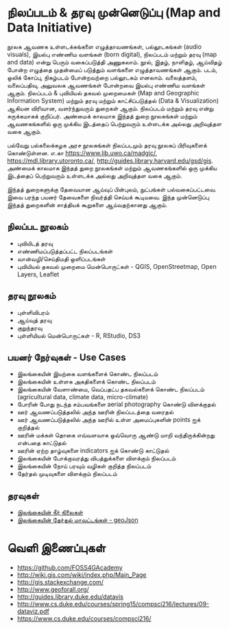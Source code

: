 # நிலப்படம் & தரவு முன்னெடுப்பு (Map and Data Initiative)

நூலக ஆவணக உள்ளடக்கங்களை எழுத்தாவணங்கள், பல்லூடகங்கள் (audio visuals), இயல்பு எண்ணிம வளங்கள் (born digital), நிலப்படம் மற்றும் தரவு (map and data) என்று பெரும் வகைப்படுத்தி அணுகலாம்.  நூல், இதழ், நாளிதழ், ஆய்விதழ் போன்ற எழுத்தை முதன்மைப் படுத்தும் வளங்களை எழுத்தாவணங்கள் ஆகும்.  படம், ஒலிக் கோப்பு, நிகழ்படம் போன்றவற்றை பல்லூடகம் எனலாம்.  வலைத்தளம், வலைப்பதிவு, அலுவலக ஆவணங்கள் போன்றவை இயல்பு எண்ணிம வளங்கள் ஆகும்.  நிலப்படம் & புவியியல் தகவல் முறைமைகள் (Map and Geographic Information System) மற்றும் தரவு மற்றும் காட்சிப்படுத்தல் (Data & Visualization) ஆகியன விரிவான, வளர்ந்துவரும் துறைகள் ஆகும்.  நிலப்படம் மற்றும் தரவு என்று சுருக்கமாகக் குறிப்பர்.  அண்மைக் காலமாக இந்தத் துறை நூலகங்கள் மற்றும் ஆவணகங்களில் ஒரு முக்கிய இடத்தைப் பெற்றுவரும் உள்ளடக்க அல்லது அறிவுத்தள வகை ஆகும்.

பல்வேறு பல்கலைக்கழக அரச நூலகங்கள் நிலப்படமும் தரவு நூலகப் பிரிவுகளைக் கொண்டுள்ளன.  எ.கா https://www.lib.uwo.ca/madgic/, https://mdl.library.utoronto.ca/, http://guides.library.harvard.edu/gsd/gis. அண்மைக் காலமாக இந்தத் துறை நூலகங்கள் மற்றும் ஆவணகங்களில் ஒரு முக்கிய இடத்தைப் பெற்றுவரும் உள்ளடக்க அல்லது அறிவுத்தள வகை ஆகும்.  

இந்தத் துறைகளுக்கு தேவையான ஆய்வுப் பின்புலம், நுட்பங்கள் பல்வகைப்பட்டவை.  இவை பரந்த பயனர் தேவைகளை நிவர்த்தி செய்யக் கூடியவை.  இந்த முன்னெடுப்பு இந்தத் துறைகளின் சாத்தியக் கூறுகளை ஆய்வதற்கானது ஆகும்.

## நிலப்பட நூலகம்
* புவியிடத் தரவு
* எண்ணிமப்படுத்தப்பட்ட நிலப்படங்கள்
* வான்வழி/செய்திமதி ஒளிப்படங்கள்
* புவியியல் தகவல் முறைமை மென்பொருட்கள் - QGIS, OpenStreetmap, Open Layers, Leaflet

## தரவு நூலகம்
* புள்ளிவிபரம்
* ஆய்வுத் தரவு
* குறுந்தரவு
* புள்ளியியல் மென்பொருட்கள் - R, RStudio, DS3

## பயனர் நேர்வுகள் - Use Cases
* இலங்கையின் இயற்கை வளங்களைக் கொண்ட நிலப்படம்
* இலங்கையின் உள்ளக அகதிகளைக் கொண்ட நிலப்படம்
* இலங்கையின் வேளாண்மை, வெப்பதட்ப தகவல்களைக் கொண்ட நிலப்படம் (agricultural data, climate data, micro-climate)
* போரின் போது நடந்த சம்பவங்களை aerial photography கொண்டு விளக்குதல்
* ஊர் ஆவணப்படுத்தலில் அந்த ஊரின் நிலப்படத்தை வரைதல்
* ஊர் ஆவணப்படுத்தலில் அந்த ஊரில் உள்ள அமைப்புகளின் points ஐக் குறித்தல்
* ஊரின் மக்கள் தொகை எவ்வளவாக ஒவ்வொரு ஆண்டு மாறி வந்திருக்கின்றது என்பதை காட்டுதல்
* ஊரின் ஏற்ற தாழ்வுகளை indicators ஐக் கொண்டு காட்டுதல்
* இலங்கையின் போக்குவரத்து விபத்துக்களை விளக்கும் நிலப்படம்
* இலங்கையின் நோய் பரவும் வழிகள் குறித்த நிலப்படம்
* தேர்தல் முடிவுகளை விளக்கும் நிலப்படம்

## தரவுகள்
* [இலங்கையின் நீர் நிலைகள்](https://data.humdata.org/dataset/sri-lanka-water-bodies-0-0)
* [இலங்கையின் தேர்தல் மாவட்டங்கள் - geoJson](http://datameet.org/2015/11/17/map-of-electoral-districts-of-sri-lanka/)

# வெளி இணைப்புகள் 
* https://github.com/FOSS4GAcademy
* http://wiki.gis.com/wiki/index.php/Main_Page
* http://gis.stackexchange.com/
* http://www.geoforall.org/  
* http://guides.library.duke.edu/datavis
* http://www.cs.duke.edu/courses/spring15/compsci216/lectures/09-dataviz.pdf
* https://www.cs.duke.edu/courses/compsci216/
